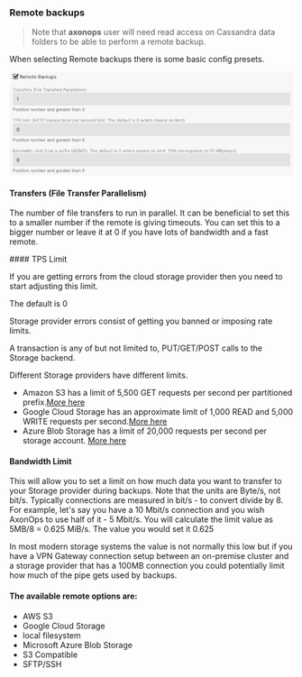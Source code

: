 ###  Remote backups 

> Note that **axonops** user will need read access on Cassandra data folders to be able to perform a remote backup.

When selecting Remote backups there is some basic config presets.

![](./remote_backup_basic_config.png)

#### Transfers (File Transfer Parallelism)

The number of file transfers to run in parallel. It can be beneficial to set this to a smaller number if the remote is giving timeouts. You can set this to a bigger number or leave it at 0  if you have lots of bandwidth and a fast remote.

#### TPS Limit 

If you are getting errors from the cloud storage provider then you need to start adjusting this limit.

The default is 0

Storage provider errors consist of getting you banned or imposing rate limits.

A transaction is any of but not limited to, PUT/GET/POST calls to the Storage backend. 

Different Storage providers have different limits. 

* Amazon S3 has a limit of 5,500 GET requests per second per partitioned prefix.[More here](https://docs.aws.amazon.com/athena/latest/ug/performance-tuning-s3-throttling.html)
* Google Cloud Storage has an approximate limit of 1,000 READ and 5,000 WRITE requests per second.[More here](https://cloud.google.com/storage/docs/request-rate)
* Azure Blob Storage has a limit of 20,000 requests per second per storage account. [More here](https://learn.microsoft.com/en-us/azure/storage/common/scalability-targets-standard-account?toc=%2Fazure%2Fstorage%2Fblobs%2Ftoc.json)

#### Bandwidth Limit

This will allow you to set a limit on how much data you want to transfer to your Storage provider during backups. 
Note that the units are Byte/s, not bit/s. Typically connections are measured in bit/s - to convert divide by 8. For example, let's say you have a 10 Mbit/s connection and you wish AxonOps to use half of it - 5 Mbit/s. 
You will calculate the limit value as 5MB/8 = 0.625 MiB/s.
The value you would set it 0.625

In most modern storage systems the value is not normally this low but if you have a VPN Gateway connection setup between an on-premise cluster and a storage provider that has a 100MB connection you could potentially limit how much of the pipe gets used by backups. 

#### The available remote options are:

* AWS S3
* Google Cloud Storage
* local filesystem
* Microsoft Azure Blob Storage
* S3 Compatible
* SFTP/SSH
